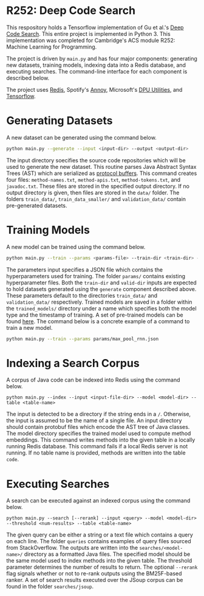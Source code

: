# R252: Deep Code Search

This respository holds a Tensorflow implementation of Gu et al.'s [Deep Code Search](https://guxd.github.io/papers/deepcs.pdf). This entire project is implemented in Python 3. This implementation was completed for Cambridge's ACS module R252: Machine Learning for Programming.

The project is driven by ```main.py``` and has four major components: generating new datasets, training models, indexing data into a Redis database, and executing searches. The command-line interface for each component is described below.

The project uses [Redis](https://pypi.org/project/redis/), Spotify's [Annoy](https://github.com/spotify/annoy), Microsoft's [DPU Utilities](https://github.com/Microsoft/dpu-utils), and [Tensorflow](https://www.tensorflow.org/).

# Generating Datasets
A new dataset can be generated using the command below.
```sh
python main.py --generate --input <input-dir> --output <output-dir>
```
The input directory soecifies the source code repositories which will be used to generate the new dataset. This routine parses Java Abstract Syntax Trees (AST) which are serialized as [protocol buffers](https://developers.google.com/protocol-buffers/). This command creates four files: ```method-names.txt```, ```method-apis.txt```, ```method-tokens.txt```, and ```javadoc.txt```. These files are stored in the specified output directory. If no output directory is given, then files are stored in the ```data/``` folder. The folders ```train_data/```, ```train_data_smaller/``` and ```validation_data/``` contain pre-generated datasets.

# Training Models
A new model can be trained using the command below.
```sh
python main.py --train --params <params-file> --train-dir <train-dir> --valid-dir <validation-dir>
```
The parameters input specifies a JSON file which contains the hyperparameters used for training. The folder ```params/``` contains existing hyperparameter files. Both the ``train-dir`` and ```valid-dir```  inputs are expected to hold datasets generated using the ```generate``` component described above. These parameters default to the directories ```train_data/``` and ```validation_data/``` respectively. Trained models are saved in a folder within the ```trained_models/``` directory under a name which specifies both the model type and the timestamp of training. A set of pre-trained models can be found [here](https://drive.google.com/drive/folders/17geATWd7CrF_XycpbYNQUBR4urU-pUvh?usp=sharing). The command below is a concrete example of a command to train a new model.
```sh
python main.py --train --params params/max_pool_rnn.json
```

# Indexing a Search Corpus
A corpus of Java code can be indexed into Redis using the command below.
```
python main.py --index --input <input-file-dir> --model <model-dir> --table <table-name>
```
The input is detected to be a directory if the string ends in a ```/```. Otherwise, the input is assumed to be the name of a single file. An input directory should contain protobuf files which encode the AST tree of Java classes.  The model directory specifies the trained model used to compute method embeddings. This command writes methods into the given table in a locally running Redis database. This command fails if a local Redis server is not running. If no table name is provided, methods are written into the table ```code```.

# Executing Searches
A search can be executed against an indexed corpus using the command below.
```
python main.py --search [--rerank] --input <query> --model <model-dir> --threshold <num-results> --table <table-name>
```
The given query can be either a string or a text file which contains a query on each line. The folder ```queries``` contains examples of query files sourced from StackOverflow. The outputs are written into the ```searches/<model-name>/``` directory as a formatted Java files. The specified model should be the same model used to index methods into the given table. The threshold parameter determines the number of results to return. The optional ```--rerank``` flag signals whether or not to re-rank outputs using the BM25F-based ranker.  A set of search results executed over the JSoup corpus can be found in the folder ```searches/jsoup```.
